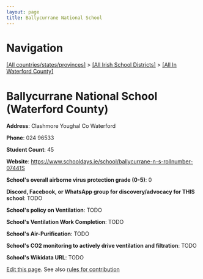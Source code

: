 ```yaml
---
layout: page
title: Ballycurrane National School
---
```

# Navigation

[[All countries/states/provinces]](../../..) > [[All Irish School Districts]](../..) > [[All In Waterford County]](..)

# Ballycurrane National School (Waterford County)

**Address**: Clashmore Youghal Co Waterford

**Phone**: 024 96533

**Student Count**: 45

**Website**: <https://www.schooldays.ie/school/ballycurrane-n-s-rollnumber-07441S>

**School's overall airborne virus protection grade (0-5)**: 0

**Discord, Facebook, or WhatsApp group for discovery/advocacy for THIS school**: TODO

**School's policy on Ventilation**: TODO

**School's Ventilation Work Completion**: TODO

**School's Air-Purification**: TODO

**School's CO2 monitoring to actively drive ventilation and filtration**: TODO

**School's Wikidata URL**: TODO


[Edit this page](https://github.com/ventilate-schools/Ireland/edit/main/./Waterford_County/Ballycurrane_National_School.md). See also [rules for contribution](../../../contribution-rules/)